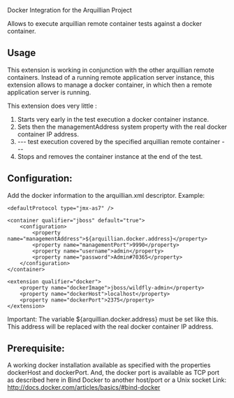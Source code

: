 Docker Integration for the Arquillian Project

Allows to execute arquillian remote container tests against a docker container. 

Usage
-----
This extension is working in conjunction with the other arquillian remote containers. Instead of a running remote application server
instance, this extension allows to manage a docker container, in which then a remote application server is running. 

This extension does very little :

1. Starts very early in the test execution a docker container instance.
2. Sets then the managementAddress system property with the real docker container IP address.
3.  --- test execution covered by the specified arquillian remote container ---
4. Stops and removes the container instance at the end of the test.


Configuration:
-------------

Add the docker information to the arquillian.xml descriptor. Example:

<?xml version="1.0" encoding="UTF-8"?>
<arquillian xmlns="http://jboss.org/schema/arquillian"
	xmlns:xsi="http://www.w3.org/2001/XMLSchema-instance"
	xsi:schemaLocation="http://jboss.org/schema/arquillian http://jboss.org/schema/arquillian/arquillian_1_0.xsd">

	<defaultProtocol type="jmx-as7" />

	<container qualifier="jboss" default="true">
		<configuration>
			<property name="managementAddress">${arquillian.docker.address}</property>
			<property name="managementPort">9990</property>
			<property name="username">admin</property>
			<property name="password">Admin#70365</property>			
		</configuration>
	</container>

	<extension qualifier="docker">
		<property name="dockerImage">jboss/wildfly-admin</property>
		<property name="dockerHost">localhost</property>
		<property name="dockerPort">2375</property>
	</extension>

</arquillian>

Important: The variable ${arquillian.docker.address} must be set like this. This address will be replaced
with the real docker container IP address.


Prerequisite:
------------

A working docker installation available as specified with the properties dockerHost and dockerPort. And, the docker port is available as TCP port as described here in
Bind Docker to another host/port or a Unix socket Link: http://docs.docker.com/articles/basics/#bind-docker


